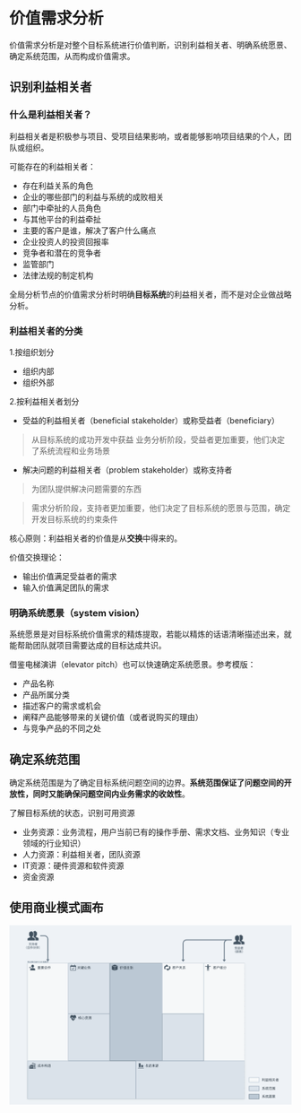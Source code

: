 # 价值需求分析
价值需求分析是对整个目标系统进行价值判断，识别利益相关者、明确系统愿景、确定系统范围，从而构成价值需求。

## 识别利益相关者

### 什么是利益相关者？
利益相关者是积极参与项目、受项目结果影响，或者能够影响项目结果的个人，团队或组织。

可能存在的利益相关者：
* 存在利益关系的角色
* 企业的哪些部门的利益与系统的成败相关
* 部门中牵扯的人员角色
* 与其他平台的利益牵扯
* 主要的客户是谁，解决了客户什么痛点
* 企业投资人的投资回报率
* 竞争者和潜在的竞争者
* 监管部门
* 法律法规的制定机构

全局分析节点的价值需求分析时明确**目标系统**的利益相关者，而不是对企业做战略分析。

### 利益相关者的分类
1.按组织划分
* 组织内部
* 组织外部

2.按利益相关者划分
* 受益的利益相关者（beneficial stakeholder）或称受益者（beneficiary）
> 从目标系统的成功开发中获益
> 业务分析阶段，受益者更加重要，他们决定了系统流程和业务场景

* 解决问题的利益相关者（problem stakeholder）或称支持者
> 为团队提供解决问题需要的东西

> 需求分析阶段，支持者更加重要，他们决定了目标系统的愿景与范围，确定开发目标系统的约束条件

核心原则：利益相关者的价值是从**交换**中得来的。

价值交换理论：
* 输出价值满足受益者的需求
* 输入价值满足团队的需求

### 明确系统愿景（system vision）
系统愿景是对目标系统价值需求的精炼提取，若能以精炼的话语清晰描述出来，就能帮助团队就项目需要达成的目标达成共识。

借鉴电梯演讲（elevator pitch）也可以快速确定系统愿景。参考模版：
* 产品名称
* 产品所属分类
* 描述客户的需求或机会
* 阐释产品能够带来的关键价值（或者说购买的理由）
* 与竞争产品的不同之处

## 确定系统范围
确定系统范围是为了确定目标系统问题空间的边界。**系统范围保证了问题空间的开放性，同时又能确保问题空间内业务需求的收敛性**。

了解目标系统的状态，识别可用资源
* 业务资源：业务流程，用户当前已有的操作手册、需求文档、业务知识（专业领域的行业知识）
* 人力资源：利益相关者，团队资源
* IT资源：硬件资源和软件资源
* 资金资源

## 使用商业模式画布
![商业画布模版模版](/_docs/imgs/05价值需求分析-商业模式画布模版.jpg)
